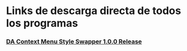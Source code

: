 # Links de descarga directa de todos los programas

### [DA Context Menu Style Swapper 1.0.0 Release](https://github.com/DamianAldair/daSoftware/releases/download/daSoftware/DA.Context.Menu.Style.Swapper.1.0.0.Release.exe)

